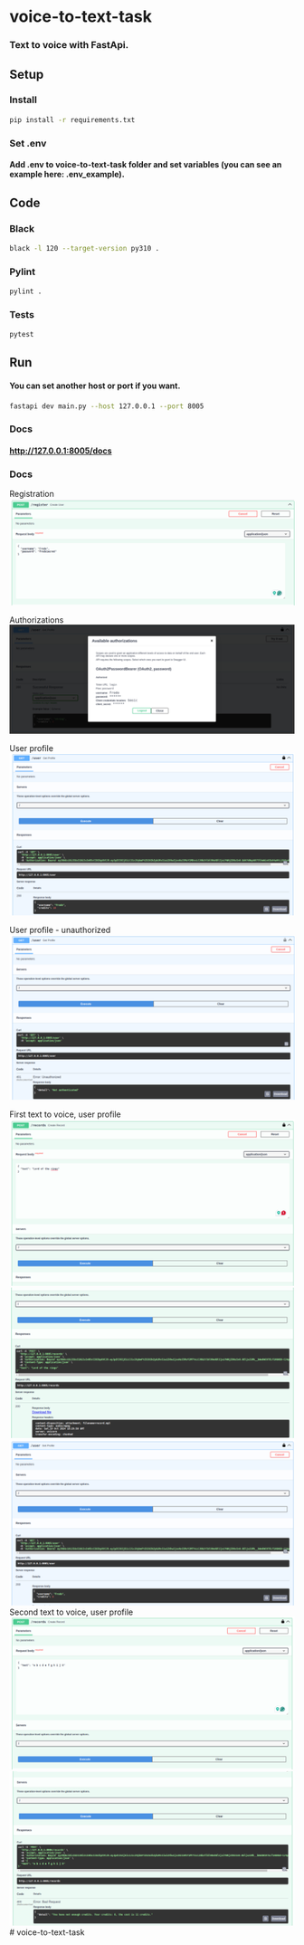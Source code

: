 # voice-to-text-task
### Text to voice with FastApi.
## Setup
### Install
```sh
pip install -r requirements.txt
```
### Set .env
#### Add .env to voice-to-text-task folder and set variables (you can see an example here: .env_example).

## Code
### Black
```sh
black -l 120 --target-version py310 .
```
### Pylint
```sh
pylint .
```
### Tests
```sh
pytest
```

## Run
#### You can set another host or port if you want.
```sh
fastapi dev main.py --host 127.0.0.1 --port 8005
```
### Docs
#### http://127.0.0.1:8005/docs

### Docs
Registration
![alt text](data/screenshots/1.png)

Authorizations
![alt text](data/screenshots/2.png)

User profile
![alt text](data/screenshots/3.png)

User profile - unauthorized
![alt text](data/screenshots/4.png)

First text to voice, user profile
![alt text](data/screenshots/5a.png)
![alt text](data/screenshots/5b.png)
![alt text](data/screenshots/5c.png)
Second text to voice, user profile
![alt text](data/screenshots/5d.png)
![alt text](data/screenshots/5e.png)# voice-to-text-task
